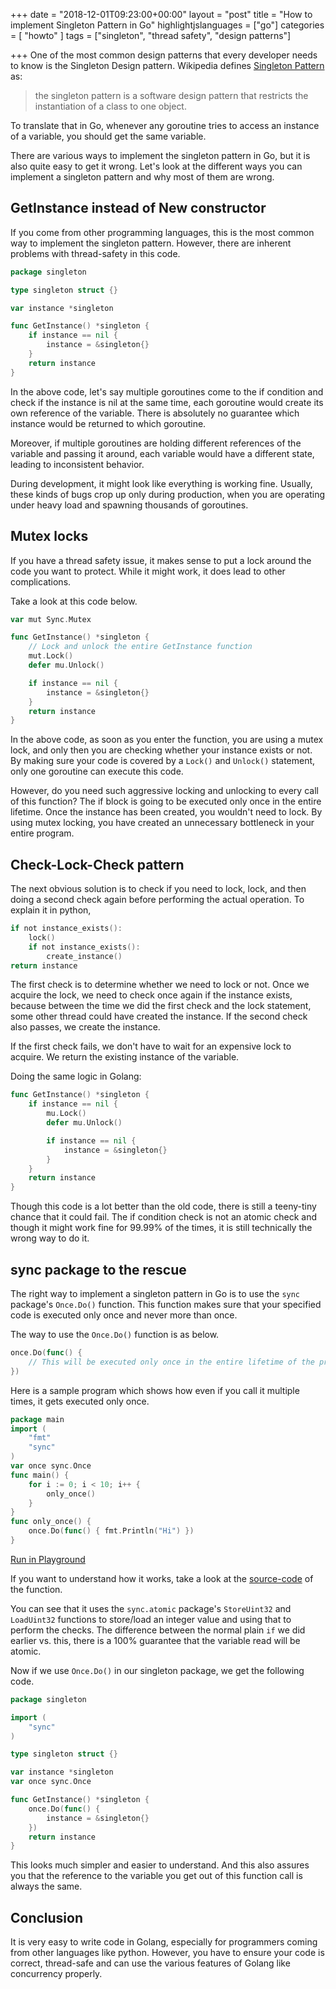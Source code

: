 +++
date = "2018-12-01T09:23:00+00:00"
layout = "post"
title = "How to implement Singleton Pattern in Go"
highlightjslanguages = ["go"]
categories = [ "howto" ]
tags = ["singleton", "thread safety", "design patterns"]

+++
One of the most common design patterns that every developer needs to know is the Singleton Design pattern. Wikipedia defines [Singleton Pattern](https://en.wikipedia.org/wiki/Singleton_pattern) as:

> the singleton pattern is a software design pattern that restricts the instantiation of a class to one object. 

To translate that in Go, whenever any goroutine tries to access an instance of a variable, you should get the same variable. 

There are various ways to implement the singleton pattern in Go, but it is also quite easy to get it wrong. Let's look at the different ways you can implement a singleton pattern and why most of them are wrong.
<!--more-->
## GetInstance instead of New constructor

If you come from other programming languages, this is the most common way to implement the singleton pattern. However, there are inherent problems with thread-safety in this code. 

```go
package singleton

type singleton struct {}

var instance *singleton

func GetInstance() *singleton {
    if instance == nil {
        instance = &singleton{}
    }
    return instance
}
```

In the above code, let's say multiple goroutines come to the if condition and check if the instance is nil at the same time, each goroutine would create its own reference of the variable. There is absolutely no guarantee which instance would be returned to which goroutine. 

Moreover, if multiple goroutines are holding different references of the variable and passing it around, each variable would have a different state, leading to inconsistent behavior.

During development, it might look like everything is working fine. Usually, these kinds of bugs crop up only during production, when you are operating under heavy load and spawning thousands of goroutines.  


## Mutex locks

If you have a thread safety issue, it makes sense to put a lock around the code you want to protect. While it might work, it does lead to other complications. 

Take a look at this code below. 

```go
var mut Sync.Mutex

func GetInstance() *singleton {
    // Lock and unlock the entire GetInstance function
    mut.Lock()
    defer mu.Unlock()

    if instance == nil {
        instance = &singleton{}
    }
    return instance
}
```

In the above code, as soon as you enter the function, you are using a mutex lock, and only then you are checking whether your instance exists or not. By making sure your code is covered by a `Lock()` and `Unlock()` statement, only one goroutine can execute this code.

However, do you need such aggressive locking and unlocking to every call of this function? The if block is going to be executed only once in the entire lifetime. Once the instance has been created, you wouldn't need to lock. By using mutex locking, you have created an unnecessary bottleneck in your entire program.


## Check-Lock-Check pattern

The next obvious solution is to check if you need to lock, lock, and then doing a second check again before performing the actual operation. To explain it in python, 

```go
if not instance_exists():
    lock()
    if not instance_exists():
        create_instance()
return instance
```

The first check is to determine whether we need to lock or not. Once we acquire the lock, we need to check once again if the instance exists, because between the time we did the first check and the lock statement, some other thread could have created the instance. If the second check also passes, we create the instance. 

If the first check fails, we don't have to wait for an expensive lock to acquire. We return the existing instance of the variable. 

Doing the same logic in Golang:

```go
func GetInstance() *singleton {
    if instance == nil {
        mu.Lock()
        defer mu.Unlock()

        if instance == nil {
            instance = &singleton{}
        }
    }
    return instance
}
```

Though this code is a lot better than the old code, there is still a teeny-tiny chance that it could fail. The if condition check is not an atomic check and though it might work fine for 99.99% of the times, it is still technically the wrong way to do it. 

## sync package to the rescue
The right way to implement a singleton pattern in Go is to use the `sync` package's `Once.Do()` function. This function makes sure that your specified code is executed only once and never more than once.

The way to use the `Once.Do()` function is as below.

```go
once.Do(func() {
    // This will be executed only once in the entire lifetime of the program
})
```

Here is a sample program which shows how even if you call it multiple times, it gets executed only once. 

```go
package main
import (
    "fmt"
    "sync"
)
var once sync.Once
func main() {
    for i := 0; i < 10; i++ {
        only_once()
    }
}
func only_once() {
    once.Do(func() { fmt.Println("Hi") })
}
```

[Run in Playground](https://play.golang.org/p/cryDuoSmGMZ)

If you want to understand how it works, take a look at the [source-code](https://golang.org/src/sync/once.go?s=1137:1164#L25) of the function. 

You can see that it uses the `sync.atomic` package's `StoreUint32` and `LoadUint32` functions to store/load an integer value and using that to perform the checks. The difference between the normal plain `if` we did earlier vs. this, there is a 100% guarantee that the variable read will be atomic.

Now if we use `Once.Do()` in our singleton package, we get the following code.

```go
package singleton

import (
    "sync"
)

type singleton struct {}

var instance *singleton
var once sync.Once

func GetInstance() *singleton {
    once.Do(func() {
        instance = &singleton{}
    })
    return instance
}
```

This looks much simpler and easier to understand. And this also assures you that the reference to the variable you get out of this function call is always the same.

## Conclusion

It is very easy to write code in Golang, especially for programmers coming from other languages like python. However, you have to ensure your code is correct, thread-safe and can use the various features of Golang like concurrency properly.